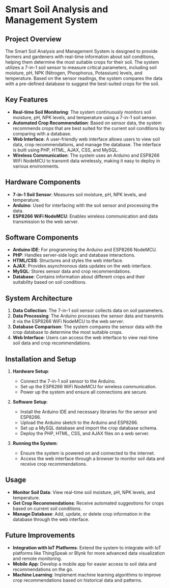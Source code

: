 # Smart Soil Analysis and Management System

## Project Overview
The Smart Soil Analysis and Management System is designed to provide farmers and gardeners with real-time information about soil conditions, helping them determine the most suitable crops for their soil. The system utilizes a 7-in-1 soil sensor to measure critical parameters, including soil moisture, pH, NPK (Nitrogen, Phosphorus, Potassium) levels, and temperature. Based on the sensor readings, the system compares the data with a pre-defined database to suggest the best-suited crops for the soil.

## Key Features
- **Real-time Soil Monitoring**: The system continuously monitors soil moisture, pH, NPK levels, and temperature using a 7-in-1 soil sensor.
- **Automated Crop Recommendation**: Based on sensor data, the system recommends crops that are best suited for the current soil conditions by comparing with a database.
- **Web Interface**: A user-friendly web interface allows users to view soil data, crop recommendations, and manage the database. The interface is built using PHP, HTML, AJAX, CSS, and MySQL.
- **Wireless Communication**: The system uses an Arduino and ESP8266 WiFi NodeMCU to transmit data wirelessly, making it easy to deploy in various environments.

## Hardware Components
- **7-in-1 Soil Sensor**: Measures soil moisture, pH, NPK levels, and temperature.
- **Arduino**: Used for interfacing with the soil sensor and processing the data.
- **ESP8266 WiFi NodeMCU**: Enables wireless communication and data transmission to the web server.

## Software Components
- **Arduino IDE**: For programming the Arduino and ESP8266 NodeMCU.
- **PHP**: Handles server-side logic and database interactions.
- **HTML/CSS**: Structures and styles the web interface.
- **AJAX**: Provides asynchronous data updates on the web interface.
- **MySQL**: Stores sensor data and crop recommendations.
- **Database**: Contains information about different crops and their suitability based on soil conditions.

## System Architecture
1. **Data Collection**: The 7-in-1 soil sensor collects data on soil parameters.
2. **Data Processing**: The Arduino processes the sensor data and transmits it via the ESP8266 WiFi NodeMCU to the web server.
3. **Database Comparison**: The system compares the sensor data with the crop database to determine the most suitable crops.
4. **Web Interface**: Users can access the web interface to view real-time soil data and crop recommendations.

## Installation and Setup
1. **Hardware Setup**:
   - Connect the 7-in-1 soil sensor to the Arduino.
   - Set up the ESP8266 WiFi NodeMCU for wireless communication.
   - Power up the system and ensure all connections are secure.

2. **Software Setup**:
   - Install the Arduino IDE and necessary libraries for the sensor and ESP8266.
   - Upload the Arduino sketch to the Arduino and ESP8266.
   - Set up a MySQL database and import the crop database schema.
   - Deploy the PHP, HTML, CSS, and AJAX files on a web server.

3. **Running the System**:
   - Ensure the system is powered on and connected to the internet.
   - Access the web interface through a browser to monitor soil data and receive crop recommendations.

## Usage
- **Monitor Soil Data**: View real-time soil moisture, pH, NPK levels, and temperature.
- **Get Crop Recommendations**: Receive automated suggestions for crops based on current soil conditions.
- **Manage Database**: Add, update, or delete crop information in the database through the web interface.

## Future Improvements
- **Integration with IoT Platforms**: Extend the system to integrate with IoT platforms like ThingSpeak or Blynk for more advanced data visualization and remote monitoring.
- **Mobile App**: Develop a mobile app for easier access to soil data and recommendations on the go.
- **Machine Learning**: Implement machine learning algorithms to improve crop recommendations based on historical data and patterns.
